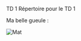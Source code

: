 TD 1
Répertoire pour le TD 1

Ma belle gueule : 

![Mat](https://user-images.githubusercontent.com/92148602/137503485-88f453d2-17e3-485f-a6ba-519195f9fdff.jpg)
